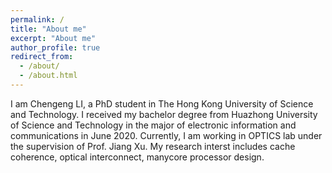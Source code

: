 ```yaml
---
permalink: /
title: "About me"
excerpt: "About me"
author_profile: true
redirect_from: 
  - /about/
  - /about.html
---
```


I am Chengeng LI, a PhD student in The Hong Kong University of Science and Technology. I received my bachelor degree from Huazhong University of Science and Technology in the major of electronic information and communications in June 2020. Currently, I am working in OPTICS lab under the supervision of Prof. Jiang Xu. My research interst includes cache coherence, optical interconnect, manycore processor design.

